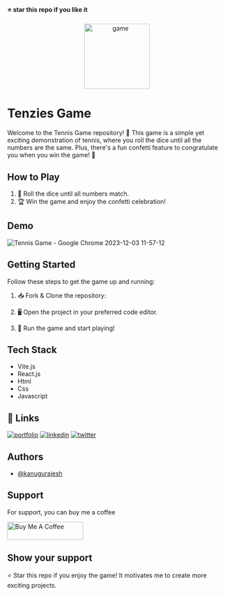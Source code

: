 #### ⭐ star this repo if you like it

<div align="center">
  <img src="https://github.com/kanugurajesh/Tennis-Game/assets/120458029/a465193c-847d-4c3e-a9ab-9f34b7e1e53d" alt="game" width=150 height=150>
</div>

# Tenzies Game

Welcome to the Tennis Game repository! 🚀 This game is a simple yet exciting demonstration of tennis, where you roll the dice until all the numbers are the same. Plus, there's a fun confetti feature to congratulate you when you win the game! 🎉

## How to Play

1. 🎲 Roll the dice until all numbers match.
2. 🏆 Win the game and enjoy the confetti celebration!

## Demo

![Tennis Game - Google Chrome 2023-12-03 11-57-12](https://github.com/kanugurajesh/Tennis-Game/assets/120458029/b37b58e3-8e69-4a53-b0c9-d030ca940dbf)

## Getting Started

Follow these steps to get the game up and running:

1. 📥 Fork & Clone the repository:

2. 🖥️ Open the project in your preferred code editor.

3. 🚀 Run the game and start playing!

## Tech Stack

- Vite.js
- React.js
- Html
- Css
- Javascript

## 🔗 Links
[![portfolio](https://img.shields.io/badge/my_portfolio-000?style=for-the-badge&logo=ko-fi&logoColor=white)](https://rajeshportfolio.me/)
[![linkedin](https://img.shields.io/badge/linkedin-0A66C2?style=for-the-badge&logo=linkedin&logoColor=white)](https://www.linkedin.com/in/rajesh-kanugu-aba8a3254/)
[![twitter](https://img.shields.io/badge/twitter-1DA1F2?style=for-the-badge&logo=twitter&logoColor=white)](https://twitter.com/exploringengin1)

## Authors

- [@kanugurajesh](https://github.com/kanugurajesh)

## Support

For support, you can buy me a coffee

<a href="https://www.buymeacoffee.com/kanugurajen" target="_blank"><img src="https://cdn.buymeacoffee.com/buttons/default-orange.png" alt="Buy Me A Coffee" height="41" width="174"></a>

## Show your support
⭐ Star this repo if you enjoy the game! It motivates me to create more exciting projects.


